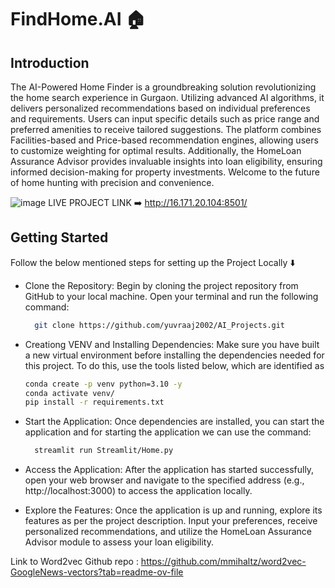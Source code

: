 # FindHome.AI 🏠

## Introduction
The AI-Powered Home Finder is a groundbreaking solution revolutionizing the home search experience in Gurgaon. Utilizing advanced AI algorithms, it delivers personalized recommendations based on individual preferences and requirements. Users can input specific details such as price range and preferred amenities to receive tailored suggestions. The platform combines Facilities-based and Price-based recommendation engines, allowing users to customize weighting for optimal results. Additionally, the HomeLoan Assurance Advisor provides invaluable insights into loan eligibility, ensuring informed decision-making for property investments. Welcome to the future of home hunting with precision and convenience.

![image](https://github.com/yuvraaj2002/FindHome.AI/assets/123289647/beeebf92-6c26-47cc-bf21-0c5e72dae305)
LIVE PROJECT LINK ➡️ http://16.171.20.104:8501/

## Getting Started
Follow the below mentioned steps for setting up the Project Locally ⬇️

- Clone the Repository: Begin by cloning the project repository from GitHub to your local machine. Open your terminal and run the following command:
  ```bash
    git clone https://github.com/yuvraaj2002/AI_Projects.git

- Creationg VENV and Installing Dependencies: Make sure you have built a new virtual environment before installing the dependencies needed for this project. To do this, use the tools listed below, which are identified as
    ```bash
    conda create -p venv python=3.10 -y
    conda activate venv/
    pip install -r requirements.txt

- Start the Application: Once dependencies are installed, you can start the application and for starting the application we can use the command:
  ```bash
    streamlit run Streamlit/Home.py

- Access the Application: After the application has started successfully, open your web browser and navigate to the specified address (e.g., http://localhost:3000) to access the application locally.

- Explore the Features: Once the application is up and running, explore its features as per the project description. Input your preferences, receive personalized recommendations, and utilize the HomeLoan Assurance Advisor module to assess your loan eligibility.


Link to Word2vec Github repo : https://github.com/mmihaltz/word2vec-GoogleNews-vectors?tab=readme-ov-file

